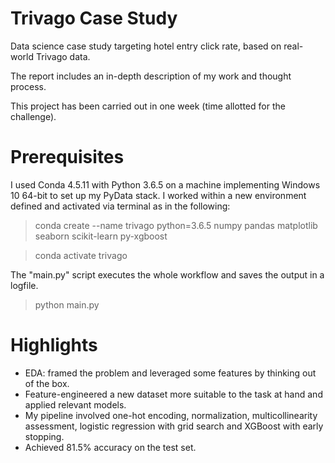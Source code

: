 # Trivago Case Study
Data science case study targeting hotel entry click rate, based on real-world Trivago data.

The report includes an in-depth description of my work and thought process.

This project has been carried out in one week (time allotted for the challenge).

# Prerequisites
I used Conda 4.5.11 with Python 3.6.5 on a machine implementing Windows 10 64-bit to set up my PyData stack. I worked within a new environment defined and activated via terminal as in the following:
> conda create --name trivago python=3.6.5 numpy pandas matplotlib seaborn scikit-learn py-xgboost

> conda activate trivago

The "main.py" script executes the whole workflow and saves the output in a logfile.
> python main.py

# Highlights
- EDA: framed the problem and leveraged some features by thinking out of the box.
- Feature-engineered a new dataset more suitable to the task at hand and applied relevant models.
- My pipeline involved one-hot encoding, normalization, multicollinearity assessment, logistic regression with grid search and XGBoost with early stopping.
- Achieved 81.5% accuracy on the test set.

